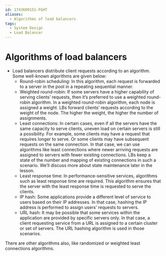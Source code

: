 ```yaml
---
id: 1743609151-FGHT
aliases:
  - Algorithms of load balancers
tags:
  - System Design
  - Load Balancer
---
```


# Algorithms of load balancers

- Load balancers distribute client requests according to an algorithm. Some well-known algorithms are given below:
  - Round-robin scheduling: In this algorithm, each request is forwarded to a server in the pool in a repeating sequential manner.
  - Weighted round-robin: If some servers have a higher capability of serving clients’ requests, then it’s preferred to use a weighted round-robin algorithm. In a weighted round-robin algorithm, each node is assigned a weight. LBs forward clients’ requests according to the weight of the node. The higher the weight, the higher the number of assignments.
  - Least connections: In certain cases, even if all the servers have the same capacity to serve clients, uneven load on certain servers is still a possibility. For example, some clients may have a request that requires longer to serve. Or some clients may have subsequent requests on the same connection. In that case, we can use algorithms like least connections where newer arriving requests are assigned to servers with fewer existing connections. LBs keep a state of the number and mapping of existing connections in such a scenario. We’ll discuss more about state maintenance later in the lesson.
  - Least response time: In performance-sensitive services, algorithms such as least response time are required. This algorithm ensures that the server with the least response time is requested to serve the clients.
  - IP hash: Some applications provide a different level of service to users based on their IP addresses. In that case, hashing the IP address is performed to assign users’ requests to servers.
  - URL hash: It may be possible that some services within the application are provided by specific servers only. In that case, a client requesting service from a URL is assigned to a certain cluster or set of servers. The URL hashing algorithm is used in those scenarios.

There are other algorithms also, like randomized or weighted least connections algorithms.
